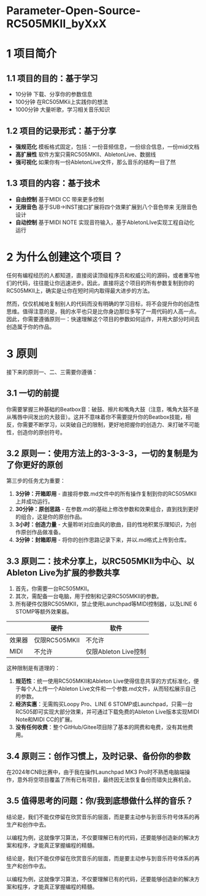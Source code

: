 # Parameter-Open-Source-RC505MKII_byXxX
# 1 项目简介
## 1.1 项目的目的：基于学习
- 10分钟 下载、分享你的参数信息
- 100分钟 在RC505MKii上实践你的想法
- 1000分钟 大量听歌，学习相关音乐知识
## 1.2 项目的记录形式：基于分享
- **强规范化** 模板格式固定，包括：一份音频信息，一份综合信息，一份midi文档
- **高扩展性** 软件方案只需RC505MKII、AbletonLive、数据线
- **强可视化** 如果你有一份AbletonLive文件，那么音乐的结构一目了然
## 1.3 项目的内容：基于技术
- **自由控制** 基于MIDI CC 带来更多控制
- **无限音色** 基于SUB->INST接口扩展将四个效果扩展到八个音色带来 无限音色设计
- **自动控制** 基于MIDI NOTE 实现音符输入，基于AbletonLIve实现工程自动化运行


# 2 为什么创建这个项目？

任何有编程经历的人都知道，直接阅读顶级程序员和权威公司的源码，或者重写他们的代码，往往能让你迅速进步。因此，直接将这个项目的所有参数复制到你的RC505MKII上，确实是让你在短时间内取得最大进步的方法。

然而，仅仅机械地复制别人的代码而没有明确的学习目标，将不会提升你的创造性思维。值得注意的是，我的水平也只是比你身边那位多写了一周代码的人高一点。因此，你需要遵循原则一：快速理解这个项目的参数如何运作，并用大部分时间去创造属于你的作品。

# 3 原则
接下来的原则一、二、三需要你遵循：

## 3.1 一切的前提

你需要掌握三种基础的Beatbox音：破鼓、擦片和嘴角大鼓（注意，嘴角大鼓不是从嘴唇中间发出的大鼓音）。这并不意味着你不需要提升你的Beatbox技能，相反，你需要不断学习，以突破自己的限制，更好地把握你的创造力、来打破不可能性，创造你的原创符号。

## 3.2 原则一：使用方法上的3-3-3-3，一切的复制是为了你更好的原创

第三步的任务尤为重要：
1. **3分钟：开箱即用** - 直接将参数.md文件中的所有操作复制到你的RC505MKII上并成功运行。
2. **30分钟：原创思路** - 在参数.md的基础上修改参数和效果组合，直到找到更好的组合，这是你的原创作品。
3. **3小时：创造力量** - 大量聆听对应曲风的歌曲，目的性地积累乐理知识，为创作原创作品做准备。
4. **3分钟：封箱即用** - 将你的创作思路记录下来，并以.md格式上传到仓库。

## 3.3 原则二：技术分享上，以RC505MKII为中心、以Ableton Live为扩展的参数共享

1. 首先，你需要一台RC505MKII。
2. 其次，需配备一台电脑，用于控制和记录RC505MKII的参数。
3. 所有硬件仅限RC505MKII，禁止使用Launchpad等MIDI控制器，以及LINE 6 STOMP等额外效果器。

|      | 硬件          | 软件              |
| ---- | ----------- | --------------- |
| 效果器  | 仅限RC505MKII | 不允许             |
| MIDI | 不允许         | 仅限Ableton Live控制 |

这种限制是有道理的：
1. **规范性**：统一使用RC505MKII和Ableton Live使得信息共享的方式标准化，便于每个人上传一个Ableton Live文件和一个参数.md文件，从而轻松展示自己的参数。
2. **经济实惠**：无需购买Loopy Pro、LINE 6 STOMP或Launchpad，只需一台RC505即可实现大部分效果，并可通过下载免费的Ableton Live版本实现MIDI Note和MIDI CC的扩展。
3. **没有任何收费**：整个GitHub/Gitee项目除了基本的网费和电费，没有其他费用。

## 3.4 原则三：创作习惯上，及时记录、备份你的参数

在2024年CNB比赛中，由于我在操作Launchpad MK3 Pro时不熟悉电脑端操作，意外将空项目覆盖了所有已有项目，最终因无法恢复备份而错失比赛机会。

## 3.5 值得思考的问题：你/我到底想做什么样的音乐？

结论是，我们不能仅停留在欣赏音乐的层面，而是要主动参与到音乐符号体系的再生产和创作中去。

以编程为例，这就像学习算法，不仅要理解已有的代码，还要能够创造新的解决方案和程序，才能真正掌握编程的精髓。


结论是，我们不能仅停留在欣赏音乐的层面，而是要主动参与到音乐符号体系的再生产和创作中去。

以编程为例，这就像学习算法，不仅要理解已有的代码，还要能够创造新的解决方案和程序，才能真正掌握编程的精髓。
